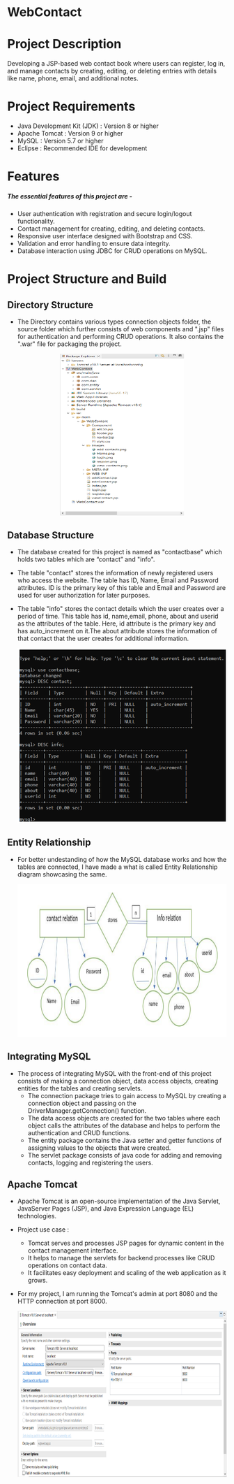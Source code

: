 # WebContact

# Project Description
Developing a JSP-based web contact book where users can register, log in, and manage contacts by creating, editing, or deleting entries with details like name, phone, email, and additional notes.


# Project Requirements
- Java Development Kit (JDK) : Version 8 or higher
- Apache Tomcat : Version 9 or higher
- MySQL : Version 5.7 or higher
- Eclipse : Recommended IDE for development


# Features

##### The essential features of this project are -
- User authentication with registration and secure login/logout functionality.
- Contact management for creating, editing, and deleting contacts.
- Responsive user interface designed with Bootstrap and CSS.
- Validation and error handling to ensure data integrity.
- Database interaction using JDBC for CRUD operations on MySQL.

# Project Structure and Build

## Directory Structure
- The Directory contains various types connection objects folder, the source folder which further consists of web components and ".jsp" files for authentication and performing CRUD operations. It also contains the ".war" file for packaging the project.
  
  <div align="center">
   <img src="https://github.com/Udit19-pixel/WebContact-Book/blob/main/WebContact%20Book/Project_Structure.png" alt="Project Structure" width="285" height="370">
  </div>

## Database Structure
- The database created for this project is named as "contactbase" which holds two tables which are “contact” and "info".
- The table "contact" stores the information of newly registered users who access the website. The table has ID, Name, Email and Password attributes. ID is the primary key of this table and Email and Password are used for user authorization for later purposes.
- The table "info" stores the contact details which the user creates over a period of time. This table has id, name,email, phone, about and userid as the attributes of the table. Here, id attribute is the primary key and has auto_increment on it.The about attribute stores the information of that contact that the user creates for additional information.

  <div align="center">
   <img src="https://github.com/Udit19-pixel/WebContact-Book/blob/main/WebContact%20Book/Table_Structure.png" alt="Database Structure" width="650" height="400">
  </div>

## Entity Relationship
- For better undestanding of how the MySQL database works and how the tables are connected, I have made a what is called Entity Relationship diagram showcasing the same.
  
  <div align="center">
   <img src="https://github.com/Udit19-pixel/WebContact-Book/blob/main/WebContact%20Book/ER_Diagram.png" alt="ER Diagram" width="670" height="350">
  </div>

## Integrating MySQL
- The process of integrating MySQL with the front-end of this project consists of making a connection object, data access objects, creating entities for the tables and creating servlets.
    - The connection package tries to gain access to MySQL by creating a connection object and passing on the DriverManager.getConnection() function.
    - The data access objects are created for the two tables where each object calls the attributes of the database and helps to perform the authentication and CRUD functions.
    - The entity package contains the Java setter and getter functions of assigning values to the objects that were created.
    - The servlet package consists of java code for adding and removing contacts, logging and registering the users.

## Apache Tomcat
- Apache Tomcat is an open-source implementation of the Java Servlet, JavaServer Pages (JSP), and Java Expression Language (EL) technologies.

- Project use case :
    - Tomcat serves and processes JSP pages for dynamic content in the contact management interface.
    - It helps to  manage the servlets for backend processes like CRUD operations on contact data.
    - It facilitates easy deployment and scaling of the web application as it grows.

- For my project, I am running the Tomcat's admin at port 8080 and the HTTP connection at port 8000.

  <div align="center">
   <img src="https://github.com/Udit19-pixel/WebContact-Book/blob/main/WebContact%20Book/Tomcat_Server.png" alt="Tomcat Server" width="650" height="380">
  </div>
